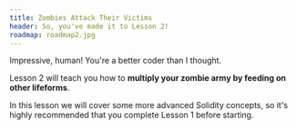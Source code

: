 ```yaml
---
title: Zombies Attack Their Victims
header: So, you've made it to Lesson 2!
roadmap: roadmap2.jpg
---
```


Impressive, human! You're a better coder than I thought.

Lesson 2 will teach you how to **multiply your zombie army by feeding on other lifeforms**.

In this lesson we will cover some more advanced Solidity concepts, so it's highly
recommended that you complete Lesson 1 before starting.
